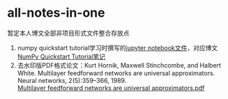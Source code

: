 # all-notes-in-one
暂定本人博文全部非项目形式文件整合存放点
1. numpy quickstart tutorial学习时撰写的[jupyter notebook文件](https://github.com/PolarisRisingWar/all-notes-in-one/blob/main/NumpyQuickStartTutorials.ipynb)，对应博文[NumPy Quickstart Tutorial笔记](https://blog.csdn.net/PolarisRisingWar/article/details/117158723)
2. 去水印版PDF格式论文：Kurt Hornik, Maxwell Stinchcombe, and Halbert White. Multilayer feedforward networks are universal approximators. Neural networks, 2(5):359–366, 1989.  
[Multilayer feedforward networks are universal approximators.pdf](https://github.com/PolarisRisingWar/all-notes-in-one/blob/main/Multilayer%20feedforward%20networks%20are%20universal%20approximators.pdf)

